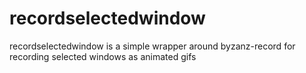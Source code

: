 # recordselectedwindow
recordselectedwindow is a simple wrapper around byzanz-record for recording selected windows as animated gifs

